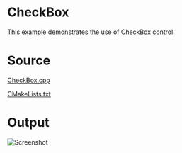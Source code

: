 # CheckBox

This example demonstrates the use of CheckBox control.

# Source

[CheckBox.cpp](./CheckBox.cpp)

[CMakeLists.txt](./CMakeLists.txt)

# Output

![Screenshot](../../docs/Pictures/CheckBox.png)
